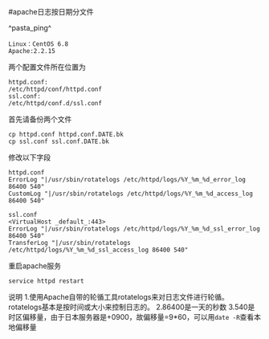 #apache日志按日期分文件

^pasta_ping^

~~~
Linux：CentOS 6.8
Apache:2.2.15
~~~

两个配置文件所在位置为
~~~
httpd.conf:
/etc/httpd/conf/httpd.conf
ssl.conf:
/etc/httpd/conf.d/ssl.conf
~~~

首先请备份两个文件
~~~
cp httpd.conf httpd.conf.DATE.bk
cp ssl.conf ssl.conf.DATE.bk
~~~

修改以下字段
~~~
httpd.conf
ErrorLog "|/usr/sbin/rotatelogs /etc/httpd/logs/%Y_%m_%d_error_log 86400 540"
CustomLog "|/usr/sbin/rotatelogs /etc/httpd/logs/%Y_%m_%d_access_log 86400 540"
~~~

~~~
ssl.conf
<VirtualHost _default_:443>
ErrorLog "|/usr/sbin/rotatelogs /etc/httpd/logs/%Y_%m_%d_ssl_error_log 86400 540"
TransferLog "|/usr/sbin/rotatelogs /etc/httpd/logs/%Y_%m_%d_ssl_access_log 86400 540"
~~~
重启apache服务
~~~
service httpd restart
~~~

说明
1.使用Apache自带的轮循工具rotatelogs来对日志文件进行轮循。rotatelogs基本是按时间或大小来控制日志的。
2.86400是一天的秒数
3.540是时区偏移量，由于日本服务器是+0900，故偏移量=9*60，可以用``date -R``查看本地偏移量




